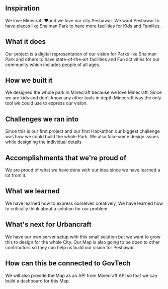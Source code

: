 ## Inspiration
We love Minecraft ❤️and we love our city Peshawar. We want Peshawar to have places like Shalman Park to have more facilities for Kids and Families.

## What it does
Our project is a digital representation of our vision for Parks like Shalman Park and others to have state-of-the-art facilities and Fun activities for our community which includes people of all ages.

## How we built it
We designed the whole park in Minecraft because we love Minecraft. Since we are kids and don't know any other tools in depth Minecraft was the only tool we could use to express our vision.

## Challenges we ran into
Since this is our first project and our first Hackathon our biggest challenge was how we could build the whole Park. We also face some design issues while designing the individual details 

## Accomplishments that we're proud of
We are proud of what we have done with our idea since we have learned a lot from it.

## What we learned
We have learned how to express ourselves creatively, We have learned how to critically think about a solution for our problem.

## What's next for Urbancraft
We have our own server setup with this small solution but we want to grow this to design for the whole City. Our Map is also going to be open to other contributors so they can help us build our vision for Peshawar.

## How can this be connected to GovTech
We will also provide the Map as an API from Minecraft API so that we can build a dashboard for this Map.
